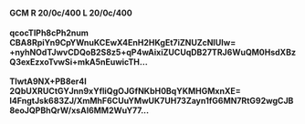 #### GCM R 20/0c/400 L 20/0c/400
**qcocTIPh8cPh2num**<br/>**CBA8RpiYn9CpYWnuKCEwX4EnH2HKgEt7iZNUZcNIUIw=**<br/>**+nyhNOdTJwvCDQoB2S8z5+qP4wAixiZUCUqDB27TRJ6WuQM0HsdXBzQ3exEzxoTvwSi+mkA5nEuwicTH...**<br/><br/>
**TIwtA9NX+PB8er4I**<br/>**2QbUXRUCtGYJnn9xYfliQgOJGfNKbH0BqYKMHGMxnXE=**<br/>**l4FngtJsk683ZJ/XmMhF6CUuYMwUK7UH73Zayn1fG6MN7RtG92wgCJB8eoJQPBhQrW/xsAl6MM2WuY77...**
